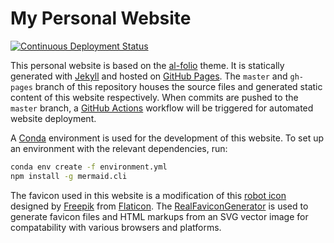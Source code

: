 # My Personal Website

[![Continuous Deployment Status](https://github.com/low5545/low5545.github.io/workflows/Deploy/badge.svg?branch=source&event=push)](https://github.com/low5545/low5545.github.io/actions?query=workflow%3ADeploy+event%3Apush)

This personal website is based on the [al-folio](https://github.com/alshedivat/al-folio) theme. It is statically generated with [Jekyll](https://jekyllrb.com) and hosted on [GitHub Pages](https://pages.github.com). The `master` and `gh-pages` branch of this repository houses the source files and generated static content of this website respectively. When commits are pushed to the `master` branch, a [GitHub Actions](https://github.com/features/actions) workflow will be triggered for automated website deployment.

A [Conda](https://conda.io/) environment is used for the development of this website. To set up an environment with the relevant dependencies, run:
```bash
conda env create -f environment.yml
npm install -g mermaid.cli
```

The favicon used in this website is a modification of this [robot icon](https://www.flaticon.com/free-icon/robot_1006195?term=robot&page=1&position=12&related_item_id=1006195) designed by [Freepik](https://www.flaticon.com/authors/freepik) from [Flaticon](https://www.flaticon.com). The [RealFaviconGenerator](https://realfavicongenerator.net) is used to generate favicon files and HTML markups from an SVG vector image for compatability with various browsers and platforms.
